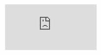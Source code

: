 ![Table Diagram](https://plantuml.github.io/plantuml-core/raw.html?fLF1QW8n4BtdAmOlGc6XhTQ3Y51QYgMqXq9xZvlH7SmcIpAhNLp_lScwhIiABNW9-zwyVNapIVgGaKBW3C4NbaM3KdAfHY7w8DUM51JEpZNc7ZR46KYprAWWTNRZOO78mg_85DB973GPvAf0i8upAmGQ9gwWz-7HzK1wmEiRs0g0gp8mpuym1bFcStGmcIpHe9ECQZeDWYI9giPh38nV7E62dEStcNSvBKyep2Nf3Ywaznlhr0-rEmIxLpcPDjdjFXcflrATPdzw2UMExOEcyDdw3Yxq3HMvn5ywujIMXbrrfg7FS82stNZututDyVpIJ1g3tGc6drnN4VAyesT7APCreJ2tLZUdGMRLqNcMZcUsT4VfqQWJBYYvz6SQcf5dwwgsfRlBPxcE4pfVKi5a375jBX_b0SMrc-SLlG_j-pRGwF90-Twnqtfu97MT97KTR-Kn78WuXDe6k8slgO6xkeN3WpZ2qJS0)